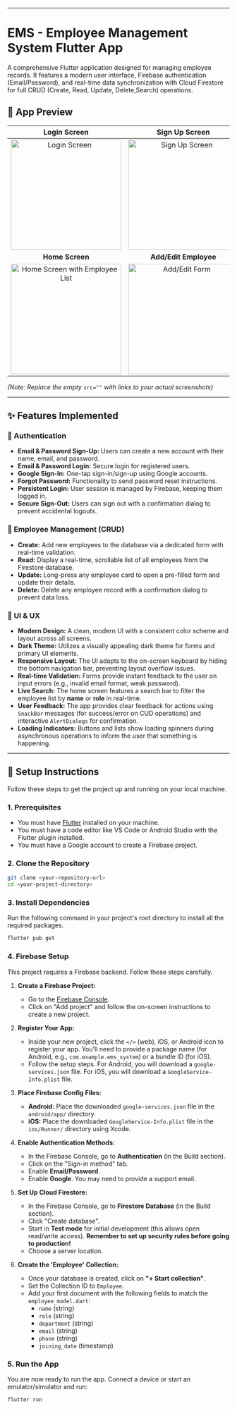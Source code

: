
---

# EMS - Employee Management System Flutter App

A comprehensive Flutter application designed for managing employee records. It features a modern user interface, Firebase authentication (Email/Password), and real-time data synchronization with Cloud Firestore for full CRUD (Create, Read, Update, Delete,Search) operations.

## 📸 App Preview

| Login Screen | Sign Up Screen | Forgot Password |
| :---: | :---: | :---: |
| <img src="" width="250" alt="Login Screen"> | <img src="" width="250" alt="Sign Up Screen"> | <img src="" width="250" alt="Forgot Password Screen"> |
| **Home Screen** | **Add/Edit Employee** | **Dialogs** |
| <img src="" width="250" alt="Home Screen with Employee List"> | <img src="" width="250" alt="Add/Edit Form"> | <img src="" width="250" alt="Delete/Sign Out Dialogs"> |
*(Note: Replace the empty `src=""` with links to your actual screenshots)*

---

## ✨ Features Implemented

### 🔑 Authentication
-   **Email & Password Sign-Up:** Users can create a new account with their name, email, and password.
-   **Email & Password Login:** Secure login for registered users.
-   **Google Sign-In:** One-tap sign-in/sign-up using Google accounts.
-   **Forgot Password:** Functionality to send password reset instructions.
-   **Persistent Login:** User session is managed by Firebase, keeping them logged in.
-   **Secure Sign-Out:** Users can sign out with a confirmation dialog to prevent accidental logouts.

### 👥 Employee Management (CRUD)
-   **Create:** Add new employees to the database via a dedicated form with real-time validation.
-   **Read:** Display a real-time, scrollable list of all employees from the Firestore database.
-   **Update:** Long-press any employee card to open a pre-filled form and update their details.
-   **Delete:** Delete any employee record with a confirmation dialog to prevent data loss.

### 🎨 UI & UX
-   **Modern Design:** A clean, modern UI with a consistent color scheme and layout across all screens.
-   **Dark Theme:** Utilizes a visually appealing dark theme for forms and primary UI elements.
-   **Responsive Layout:** The UI adapts to the on-screen keyboard by hiding the bottom navigation bar, preventing layout overflow issues.
-   **Real-time Validation:** Forms provide instant feedback to the user on input errors (e.g., invalid email format, weak password).
-   **Live Search:** The home screen features a search bar to filter the employee list by **name** or **role** in real-time.
-   **User Feedback:** The app provides clear feedback for actions using `SnackBar` messages (for success/error on CUD operations) and interactive `AlertDialogs` for confirmation.
-   **Loading Indicators:** Buttons and lists show loading spinners during asynchronous operations to inform the user that something is happening.

---

## 🚀 Setup Instructions

Follow these steps to get the project up and running on your local machine.

### 1. Prerequisites
-   You must have [Flutter](https://flutter.dev/docs/get-started/install) installed on your machine.
-   You must have a code editor like VS Code or Android Studio with the Flutter plugin installed.
-   You must have a Google account to create a Firebase project.

### 2. Clone the Repository
```bash
git clone <your-repository-url>
cd <your-project-directory>
```

### 3. Install Dependencies
Run the following command in your project's root directory to install all the required packages.
```bash
flutter pub get
```

### 4. Firebase Setup
This project requires a Firebase backend. Follow these steps carefully.

1.  **Create a Firebase Project:**
    -   Go to the [Firebase Console](https://console.firebase.google.com/).
    -   Click on "Add project" and follow the on-screen instructions to create a new project.

2.  **Register Your App:**
    -   Inside your new project, click the `</>` (web), iOS, or Android icon to register your app. You'll need to provide a package name (for Android, e.g., `com.example.ems_system`) or a bundle ID (for iOS).
    -   Follow the setup steps. For Android, you will download a `google-services.json` file. For iOS, you will download a `GoogleService-Info.plist` file.

3.  **Place Firebase Config Files:**
    -   **Android:** Place the downloaded `google-services.json` file in the `android/app/` directory.
    -   **iOS:** Place the downloaded `GoogleService-Info.plist` file in the `ios/Runner/` directory using Xcode.

4.  **Enable Authentication Methods:**
    -   In the Firebase Console, go to **Authentication** (in the Build section).
    -   Click on the "Sign-in method" tab.
    -   Enable **Email/Password**.
    -   Enable **Google**. You may need to provide a support email.

5.  **Set Up Cloud Firestore:**
    -   In the Firebase Console, go to **Firestore Database** (in the Build section).
    -   Click "Create database".
    -   Start in **Test mode** for initial development (this allows open read/write access). **Remember to set up security rules before going to production!**
    -   Choose a server location.

6.  **Create the 'Employee' Collection:**
    -   Once your database is created, click on **"+ Start collection"**.
    -   Set the Collection ID to `Employee`.
    -   Add your first document with the following fields to match the `employee_model.dart`:
        -   `name` (string)
        -   `role` (string)
        -   `department` (string)
        -   `email` (string)
        -   `phone` (string)
        -   `joining_date` (timestamp)

### 5. Run the App
You are now ready to run the app. Connect a device or start an emulator/simulator and run:
```bash
flutter run
```